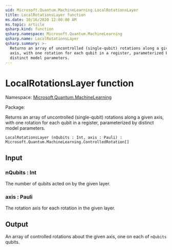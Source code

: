 ```yaml
---
uid: Microsoft.Quantum.MachineLearning.LocalRotationsLayer
title: LocalRotationsLayer function
ms.date: 10/16/2020 12:00:00 AM
ms.topic: article
qsharp.kind: function
qsharp.namespace: Microsoft.Quantum.MachineLearning
qsharp.name: LocalRotationsLayer
qsharp.summary: >-
  Returns an array of uncontrolled (single-qubit) rotations along a given
  axis, with one rotation for each qubit in a register, parameterized by
  distinct model parameters.
---
```


# LocalRotationsLayer function

Namespace: [Microsoft.Quantum.MachineLearning](xref:Microsoft.Quantum.MachineLearning)

Package: [](https://nuget.org/packages/)


Returns an array of uncontrolled (single-qubit) rotations along a givenaxis, with one rotation for each qubit in a register, parameterized bydistinct model parameters.

```Q#
LocalRotationsLayer (nQubits : Int, axis : Pauli) : Microsoft.Quantum.MachineLearning.ControlledRotation[]
```


## Input

### nQubits : Int

The number of qubits acted on by the given layer.


### axis : Pauli

The rotation axis for each rotation in the given layer.



## Output

An array of controlled rotations about the given axis, one on each of`nQubits` qubits.